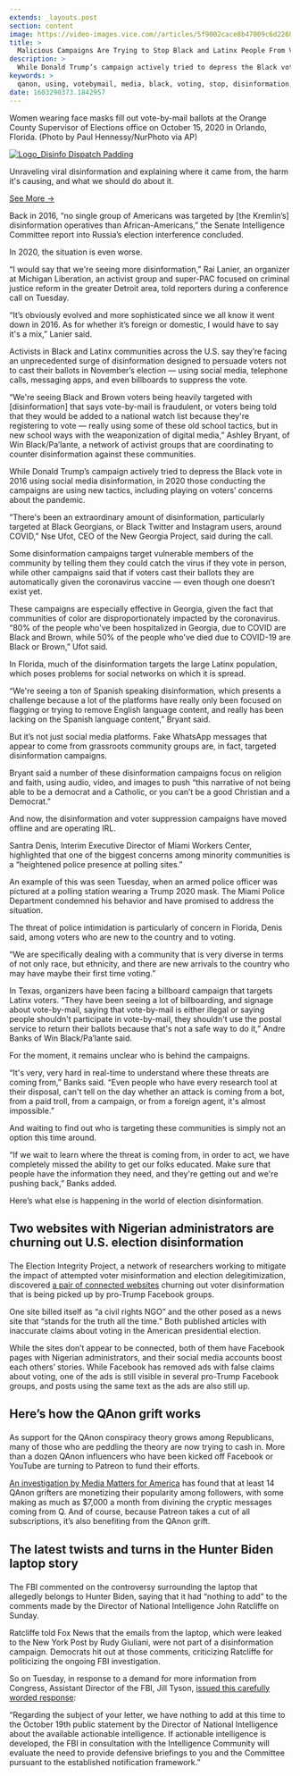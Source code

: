 ```yaml
--- 
extends: _layouts.post 
section: content 
image: https://video-images.vice.com//articles/5f9002cace8b47009c6d2268/lede/1603288378044-ap20290320481500.jpeg?image-resize-opts=Y3JvcD0xeHc6MC43NHhoOzB4dywwLjEwMzJ4aCZyZXNpemU9MTIwMDoqJnJlc2l6ZT0xMjAwOio 
title: > 
  Malicious Campaigns Are Trying to Stop Black and Latinx People From Voting 
description: > 
  While Donald Trump’s campaign actively tried to depress the Black vote in 2016 using social media disinformation, in 2020 those conducting the campaigns are using new tactics, including playing on voters’ concerns about the pandemic.But it’s not just social media platforms.Fake WhatsApp messages that appear to come from grassroots community groups are, in fact, targeted disinformation campaigns.Here’s what else is happening in the world of election disinformation.While the sites don’t appear to be connected, both of them have Facebook pages with Nigerian administrators, and their social media accounts boost each others’ stories. 
keywords: > 
  qanon, using, votebymail, media, black, voting, stop, disinformation, voters, latinx, social, campaigns, malicious, election, trying 
date: 1603290373.1842957 
--- 
```

<div><p>Women wearing face masks fill out vote-by-mail ballots at the Orange County Supervisor of Elections office on October 15, 2020 in Orlando, Florida. (Photo by Paul Hennessy/NurPhoto via AP)</p><a href="https://www.vice.com/en/topic/disinfo-dispatch"><img src="https://video-images.vice.com//topics/5f8df583af4bae009c4c7de2/callout_logo/1603141911131-logodisinfo-dispatch-padding.png?resize=240:*" alt="Logo_Disinfo Dispatch Padding"></a><p class="topic-callout__dek">Unraveling viral disinformation and explaining where it came from, the harm it's causing, and what we should do about it.</p><a href="https://www.vice.com/en/topic/disinfo-dispatch">See More &#8594;</a><span class="abc__textblock size--article"><p>Back in 2016, &#8220;no single group of Americans was targeted by [the Kremlin&#8217;s] disinformation operatives than African-Americans,&#8221; the Senate Intelligence Committee report into Russia&#8217;s election interference concluded.</p>
</span><span class="abc__textblock size--article"><p>In 2020, the situation is even worse.</p>
</span><span class="abc__textblock size--article"><p>&#8220;I would say that we're seeing more disinformation,&#8221; Rai Lanier, an organizer at Michigan Liberation, an activist group and super-PAC focused on criminal justice reform in the greater Detroit area, told reporters during a conference call on Tuesday.</p>
</span><p></p><span class="abc__textblock size--article"><p>&#8220;It&#8217;s obviously evolved and more sophisticated since we all know it went down in 2016. As for whether it&#8217;s foreign or domestic, I would have to say it's a mix,&#8221; Lanier said.</p>
</span><span class="abc__textblock size--article"><p>Activists in Black and Latinx communities across the U.S. say they&#8217;re facing an unprecedented surge of disinformation designed to persuade voters not to cast their ballots in November&#8217;s election &#8212; using social media, telephone calls, messaging apps, and even billboards to suppress the vote.</p>
</span><span class="abc__textblock size--article"><p>&#8220;We're seeing Black and Brown voters being heavily targeted with [disinformation] that says vote-by-mail is fraudulent, or voters being told that they would be added to a national watch list because they're registering to vote &#8212; really using some of these old school tactics, but in new school ways with the weaponization of digital media,&#8221; Ashley Bryant, of Win Black/Pa&#8217;lante, a network of activist groups that are coordinating to counter disinformation against these communities.</p>
</span><span class="abc__textblock size--article"><p>While Donald Trump&#8217;s campaign actively tried to depress the Black vote in 2016 using social media disinformation, in 2020 those conducting the campaigns are using new tactics, including playing on voters&#8217; concerns about the pandemic.</p>
</span><span class="abc__textblock size--article"><p>&#8220;There's been an extraordinary amount of disinformation, particularly targeted at Black Georgians, or Black Twitter and Instagram users, around COVID,&#8221; Nse Ufot, CEO of the New Georgia Project, said during the call.</p>
</span><p></p><span class="abc__textblock size--article"><p>Some disinformation campaigns target vulnerable members of the community by telling them they could catch the virus if they vote in person, while other campaigns said that if voters cast their ballots they are automatically given the coronavirus vaccine &#8212; even though one doesn&#8217;t exist yet.</p>
</span><span class="abc__textblock size--article"><p>These campaigns are especially effective in Georgia, given the fact that communities of color are disproportionately impacted by the coronavirus. &#8220;80% of the people who've been hospitalized in Georgia, due to COVID are Black and Brown, while 50% of the people who've died due to COVID-19 are Black or Brown,&#8221; Ufot said.&#160;</p>
</span><span class="abc__textblock size--article"><p>In Florida, much of the disinformation targets the large Latinx population, which poses problems for social networks on which it is spread.&#160;</p>
</span><span class="abc__textblock size--article"><p>&#8220;We're seeing a ton of Spanish speaking disinformation, which presents a challenge because a lot of the platforms have really only been focused on flagging or trying to remove English language content, and really has been lacking on the Spanish language content,&#8221; Bryant said.</p>
</span><span class="abc__textblock size--article"><p>But it&#8217;s not just social media platforms. Fake WhatsApp messages that appear to come from grassroots community groups are, in fact, targeted disinformation campaigns.</p>
</span><span class="abc__textblock size--article"><p>Bryant said a number of these disinformation campaigns focus on religion and faith, using audio, video, and images to push &#8220;this narrative of not being able to be a democrat and a Catholic, or you can&#8217;t be a good Christian and a Democrat.&#8221;</p>
</span><p></p><span class="abc__textblock size--article"><p>And now, the disinformation and voter suppression campaigns have moved offline and are operating IRL.</p>
</span><span class="abc__textblock size--article"><p>Santra Denis, Interim Executive Director of Miami Workers Center, highlighted that one of the biggest concerns among minority communities is a &#8220;heightened police presence at polling sites.&#8221;&#160;</p>
</span><span class="abc__textblock size--article"><p>An example of this was seen Tuesday, when an armed police officer was pictured at a polling station wearing a Trump 2020 mask. The Miami Police Department condemned his behavior and have promised to address the situation.</p>
</span><span class="abc__textblock size--article"><p>The threat of police intimidation is particularly of concern in Florida, Denis said, among voters who are new to the country and to voting.</p>
</span><span class="abc__textblock size--article"><p>&#8220;We are specifically dealing with a community that is very diverse in terms of not only race, but ethnicity, and there are new arrivals to the country who may have maybe their first time voting.&#8221;</p>
</span><span class="abc__textblock size--article"><p>In Texas, organizers have been facing a billboard campaign that targets Latinx voters. &#8220;They have been seeing a lot of billboarding, and signage about vote-by-mail, saying that vote-by-mail is either illegal or saying people shouldn't participate in vote-by-mail, they shouldn't use the postal service to return their ballots because that's not a safe way to do it,&#8221; Andre Banks of Win Black/Pa&#8217;lante said.</p>
</span><span class="abc__textblock size--article"><p>For the moment, it remains unclear who is behind the campaigns.</p>
</span><span class="abc__textblock size--article"><p>&#8220;It's very, very hard in real-time to understand where these threats are coming from,&#8221; Banks said. &#8220;Even people who have every research tool at their disposal, can't tell on the day whether an attack is coming from a bot, from a paid troll, from a campaign, or from a foreign agent, it's almost impossible.&#8221;</p>
</span><p></p><span class="abc__textblock size--article"><p>And waiting to find out who is targeting these communities is simply not an option this time around.</p>
</span><span class="abc__textblock size--article"><p>&#8220;If we wait to learn where the threat is coming from, in order to act, we have completely missed the ability to get our folks educated. Make sure that people have the information they need, and they're getting out and we're pushing back,&#8221; Banks added.</p>
</span><span class="abc__textblock size--article"><p>Here&#8217;s what else is happening in the world of election disinformation.</p>
</span><h2 class="article__body-heading__heading heading2"><span><p>Two websites with Nigerian administrators are churning out U.S. election disinformation</p>
</span></h2><span class="abc__textblock size--article"><p>The Election Integrity Project, a network of researchers working to mitigate the impact of attempted voter misinformation and election delegitimization, discovered <a href="https://www.eipartnership.net/rapid-response/false-voting-claims-spread-via-websites-and-facebook-ads">a pair of connected websites</a> churning out voter disinformation that is being picked up by pro-Trump Facebook groups.</p>
</span><span class="abc__textblock size--article"><p>One site billed itself as &#8220;a civil rights NGO&#8221; and the other posed as a news site that &#8220;stands for the truth all the time.&#8221; Both published articles with inaccurate claims about voting in the American presidential election.&#160;</p>
</span><span class="abc__textblock size--article"><p>While the sites don&#8217;t appear to be connected, both of them have Facebook pages with Nigerian administrators, and their social media accounts boost each others&#8217; stories. While Facebook has removed ads with false claims about voting, one of the ads is still visible in several pro-Trump Facebook groups, and posts using the same text as the ads are also still up.&#160;</p>
</span><h2 class="article__body-heading__heading heading2"><span><p>Here&#8217;s how the QAnon grift works</p>
</span></h2><span class="abc__textblock size--article"><p>As support for the QAnon conspiracy theory grows among Republicans, many of those who are peddling the theory are now trying to cash in. More than a dozen QAnon influencers who have been kicked off Facebook or YouTube are turning to Patreon to fund their efforts.</p>
</span><span class="abc__textblock size--article"><p><a href="https://www.mediamatters.org/qanon-conspiracy-theory/patreon-profiting-qanon">An investigation by Media Matters for America</a> has found that at least 14 QAnon grifters are monetizing their popularity among followers, with some making as much as $7,000 a month from divining the cryptic messages coming from Q. And of course, because Patreon takes a cut of all subscriptions, it&#8217;s also benefiting from the QAnon grift.</p>
</span><h2 class="article__body-heading__heading heading2"><span><p>The latest twists and turns in the Hunter Biden laptop story</p>
</span></h2><span class="abc__textblock size--article"><p>The FBI commented on the controversy surrounding the laptop that allegedly belongs to Hunter Biden, saying that it had &#8220;nothing to add&#8221; to the comments made by the Director of National Intelligence John Ratcliffe on Sunday.</p>
</span><span class="abc__textblock size--article"><p>Ratcliffe told Fox News that the emails from the laptop, which were leaked to the New York Post by Rudy Giuliani, were not part of a disinformation campaign. Democrats hit out at those comments, criticizing Ratcliffe for politicizing the ongoing FBI investigation.</p>
</span><span class="abc__textblock size--article"><p>So on Tuesday, in response to a demand for more information from Congress, Assistant Director of the FBI, Jill Tyson, <a href="https://www.washingtonpost.com/national-security/fbi-hunter-biden-laptop-russia/2020/10/20/3478408a-133d-11eb-bc10-40b25382f1be_story.html">issued this carefully worded response</a>:</p>
</span><span class="abc__textblock size--article"><p>&#8220;Regarding the subject of your letter, we have nothing to add at this time to the October 19th public statement by the Director of National Intelligence about the available actionable intelligence. If actionable intelligence is developed, the FBI in consultation with the Intelligence Community will evaluate the need to provide defensive briefings to you and the Committee pursuant to the established notification framework.&#8221;</p>
</span></div>